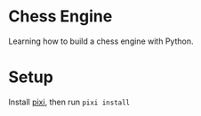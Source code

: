# Chess Engine
Learning how to build a chess engine with Python.

# Setup

Install [pixi](https://pixi.sh/latest/), then run `pixi install`